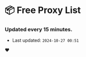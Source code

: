 # :package: Free Proxy List
### Updated every 15 minutes.

- Last updated: `2024-10-27 00:51`

:heart:
